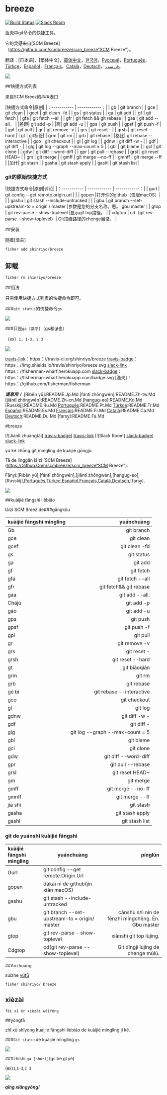 [日本語]: README.jp.md
[繁體中文]: README.zh-tw.md
[简体中文]: README.zh-cn.md
[한국어]: README.ko.md
[Русский]: README.ru.md
[Português]: README.pt.md
[Türkçe]: README.tr.md
[Español]: README.es.md
[Français]: README.fr.md
[Català]: README.ca.md
[Deutsch]: README.du.md
[فارسی]: README.fa.md

# breeze

[![Build Status][travis-badge]][travis-link]
[![Slack Room][slack-badge]][slack-link]

鱼壳中git命令的快捷工具。

它的灵感来自[SCM Breeze]（https://github.com/scmbreeze/scm_breeze“SCM Breeze”）。

翻译：[日本语]，[繁体中文]，[简体中文]，[한국어]，[Русский]，[Português]，[Türkçe]，[Español]，[Français]，[Català]，[Deutsch]，[ فارسی]。

<div class =“centered”>
<img src =“http://i.imgur.com/MEKxPSD.png”alt =“breeze logos”/>
</ DIV>

##快捷方式列表

来自SCM Breez的###港口

|快捷方式命令|原创|
|：----------- | ------------：|
| gb | git branch |
| gce | git clean |
| gcef | git clean -fd |
| gs | git status |
| ga | git add |
| gf | git fetch |
| gfa | git fetch --all |
| gfr | git fetch && git rebase |
| gaa | git add --all。 |
|差距| git add -p |
|高| git add -u |
| gps | git push |
| gpsf | git push -f |
| gpl | git pull |
| gr | git remove -v |
| grs | git reset - |
| grsh | git reset --hard |
| gt | git标签|
| grm | git rm |
| grb | git rebase |
|格比| git rebase --interactive |
| gco | git checkout |
| gl | git log |
| gdnw | git diff -w - |
| gdf | git diff - |
| glg | git log --graph --max-count = 5 |
| gbl | git blame |
| gcl | git clone |
| gdw | git diff --word-diff |
| gpr | git pull --rebase |
| grsl | git reset HEAD~ |
| gm | git merge |
| gmff | git merge --no-ff |
| gmnff | git merge --ff |
|加什| git stash |
| gasha | git stash apply |
| gashl | git stash list |

### git的原始快捷方式

|快捷方式命令|原创|评论|
|：----------- | ------------ | ------------：|
| gurl | git config --get remote.origin.url | |
| gopen |打开你的github（仅限macOS）| |
| gashu | git stash --include-untracked | |
| gbu | git branch --set-upstream-to = origin / <branch> master |参数是您的分支名称。恩。 gbu master |
| gtop | git rev-parse - show-toplevel |显示git top路径。 |
| cdgtop | cd（git rev-parse --show-toplevel）| Git顶级路径的chenge目录。 |

##安装

随着[渔夫]

```
fisher add shinriyo/breeze
```

##  卸载

```
fisher rm shinriyo/breeze
```

##用法

只需使用快捷方式列表的快捷命令即可。

###`git status`的快捷命令`gs`

<div class =“centered”>
<img src =“http://i.imgur.com/F3NHal3.png”alt =“Gs With Shortcuts”/>
</ DIV>

###只是`ga [数字]`（gs和gl也）

（ex）`1`，`1-3`，`2 3`

<div class =“centered”>
<img src =“http://i.imgur.com/RpspQI2.png”alt =“Ga With Shortcuts”/>
</ DIV>

[travis-link]：https：//travis-ci.org/shinriyo/breeze
[travis-badge]：https：//img.shields.io/travis/shinriyo/breeze.svg
[slack-link]：https：//fisherman-wharf.herokuapp.com
[slack-badge]：https：//fisherman-wharf.herokuapp.com/badge.svg
[渔夫]：https：//github.com/fisherman/fisherman

***请享用！***
[Rìběn yǔ]:README.Jp.Md
[fántǐ zhōngwén]:README.Zh-tw.Md
[jiǎntǐ zhōngwén]:README.Zh-cn.Md
[hangug-eo]:README.Ko.Md
[Russkij]:README.Ru.Md
[Português]:README.Pt.Md
[Türkçe]:README.Tr.Md
[Español]:README.Es.Md
[Français]:README.Fr.Md
[Català]:README.Ca.Md
[Deutsch]:README.Du.Md
[fạrsy̰]:README.Fa.Md

#breeze

[![Jiànlì zhuàngtài] [travis-badge]] [travis-link]
[![Slack Room] [slack-badge]] [slack-link]

yú ké zhōng git mìnglìng de kuàijié gōngjù.

Tā de línggǎn láizì [SCM Breeze](https://Github.Com/scmbreeze/scm_breeze“SCM Breeze”).

Fānyì:[Rìběn yǔ],[fántǐ zhōngwén],[jiǎntǐ zhōngwén],[hangug-eo],[Russkij],[Português],[Türkçe],[Español],[Français],[Català],[Deutsch],[fạrsy̰].

<Div class =“centered”>
<img src =“http://I.Imgur.Com/MEKxPSD.Png”alt =“breeze logos”/>
</ DIV>

##kuàijié fāngshì lièbiǎo

láizì SCM Breez de###gǎngkǒu

|kuàijié fāngshì mìnglìng |yuánchuàng |
|:----------- | ------------:|
| Gb | git branch |
| gce | git clean |
| gcef | git clean -fd |
| gs | git status |
| ga | git add |
| gf | git fetch |
| gfa | git fetch --all |
| gfr | git fetch&& git rebase |
| gaa | git add --all. |
|Chājù | git add -p |
|gāo | git add -u |
| gps | git push |
| gpsf | git push -f |
| gpl | git pull |
| gr | git remove -v |
| grs | git reset - |
| grsh | git reset --hard |
| gt | git biāoqiān |
| grm | git rm |
| grb | git rebase |
|gé bǐ | git rebase --interactive |
| gco | git checkout |
| gl | git log |
| gdnw | git diff -w - |
| gdf | git diff - |
| glg | git log --graph --max-count = 5 |
| gbl | git blame |
| gcl | git clone |
| gdw | git diff --word-diff |
| gpr | git pull --rebase |
| grsl | git reset HEAD~ |
| gm | git merge |
| gmff | git merge --no-ff |
| gmnff | git merge --ff |
|jiā shí | git stash |
| gasha | git stash apply |
| gashl | git stash list |

### git de yuánshǐ kuàijié fāngshì

|kuàijié fāngshì mìnglìng |yuánchuàng |pínglùn |
|:----------- | ------------ | ------------:|
| Gurl | git config --get remote.Origin.Url | |
| gopen |dǎkāi nǐ de github(jǐn xiàn macOS)| |
| gashu | git stash --include-untracked | |
| gbu | git branch --set-upstream-to = origin/ <branch> master |cānshù shì nín de fēnzhī míngchēng. Ēn. Gbu master |
| gtop | git rev-parse - show-toplevel |xiǎnshì git top lùjìng. |
| Cdgtop | cd(git rev-parse --show-toplevel)| Git dǐngjí lùjìng de chenge mùlù. |

##Ānzhuāng

suízhe [yúfū]

```
fisher shinriyo/ breeze
```

## xièzài

```
fèi xī ěr xièzài wéifēng
```

##yòngfǎ

zhǐ xū shǐyòng kuàijié fāngshì lièbiǎo de kuàijié mìnglìng jí kě.

###`Git status`de kuàijié mìnglìng `gs`

<div class =“centered”>
<img src =“http://I.Imgur.Com/F3NHal3.Png”alt =“Gs With Shortcuts”/>
</ DIV>

###zhǐshì `ga [shùzì]`(gs hé gl yě)

(ex)`1`,`1-3`,`2 3`

<div class =“centered”>
<img src =“http://I.Imgur.Com/RpspQI2.Png”alt =“Ga With Shortcuts”/>
</ DIV>

[travis-link]:Https://Travis-ci.Org/shinriyo/breeze
[travis-badge]:Https://Img.Shields.Io/travis/shinriyo/breeze.Svg
[slack-link]:Https://Fisherman-wharf.Herokuapp.Com
[slack-badge]:Https://Fisherman-wharf.Herokuapp.Com/badge.Svg
[yúfū]:Https://Github.Com/fisherman/fisherman

***qǐng xiǎngyòng!***